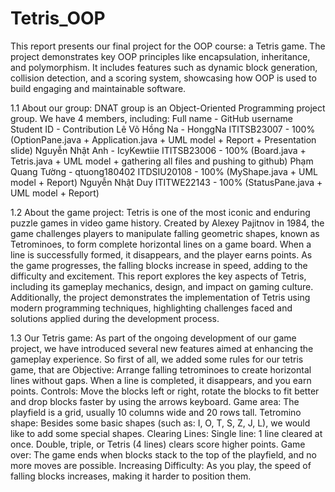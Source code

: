 # Tetris_OOP
This report presents our final project for the OOP course: a Tetris game. The project demonstrates key OOP principles like encapsulation, inheritance, and polymorphism. It includes features such as dynamic block generation, collision detection, and a scoring system, showcasing how OOP is used to build engaging and maintainable software.

1.1	About our group:
DNAT group is an Object-Oriented Programming project group. We have 4 members, including:
Full name - GitHub username
Student ID - Contribution
Lê Võ Hồng Na - HonggNa
ITITSB23007 - 100% (OptionPane.java + Application.java + UML model + Report + Presentation slide)
Nguyễn Nhật Anh - IcyKewtiie
ITITSB23006 - 100% (Board.java + Tetris.java + UML model + gathering all files and pushing to github)
Phạm Quang Tường - qtuong180402
ITDSIU20108 - 100% (MyShape.java + UML model + Report)
Nguyễn Nhật Duy
ITITWE22143 - 100% (StatusPane.java + UML model + Report)

1.2	About the game project: 
Tetris is one of the most iconic and enduring puzzle games in video game history. Created by Alexey Pajitnov in 1984, the game challenges players to manipulate falling geometric shapes, known as Tetrominoes, to form complete horizontal lines on a game board. When a line is successfully formed, it disappears, and the player earns points. As the game progresses, the falling blocks increase in speed, adding to the difficulty and excitement.
This report explores the key aspects of Tetris, including its gameplay mechanics, design, and impact on gaming culture. Additionally, the project demonstrates the implementation of Tetris using modern programming techniques, highlighting challenges faced and solutions applied during the development process.

1.3	Our Tetris game:
As part of the ongoing development of our game project, we have introduced several new features aimed at enhancing the gameplay experience.
So first of all, we added some rules for our tetris game, that are
Objective: 
Arrange falling tetrominoes to create horizontal lines without gaps. When a line is completed, it disappears, and you earn points.
Controls: 
Move the blocks left or right, rotate the blocks to fit better and drop blocks faster by using the arrows keyboard.
Game area: 
The playfield is a grid, usually 10 columns wide and 20 rows tall.
Tetromino shape: 
Besides some basic shapes (such as: I, O, T, S, Z, J, L), we would like to add some special shapes.
Clearing Lines:
Single line: 1 line cleared at once.
Double, triple, or Tetris (4 lines) clears score higher points.
Game over: 
The game ends when blocks stack to the top of the playfield, and no more moves are possible.
Increasing Difficulty: 
As you play, the speed of falling blocks increases, making it harder to position them.
